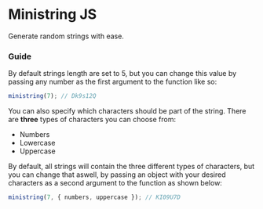 # Ministring JS

Generate random strings with ease.

### Guide

By default strings length are set to 5, but you can change this value by passing any number as the first argument to the function like so:

```javascript
ministring(7); // Dk9s12Q
```

You can also specify which characters should be part of the string. There are **three** types of characters you can choose from:

- Numbers
- Lowercase
- Uppercase

By default, all strings will contain the three different types of characters, but you can change that aswell, by passing an object with your desired characters as a second argument to the function as shown below:

```javascript
ministring(7, { numbers, uppercase }); // KI09U7D
```
